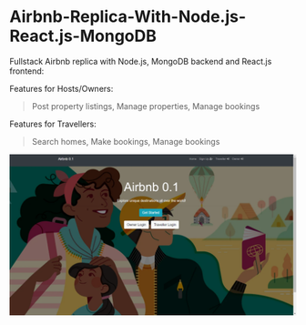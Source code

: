 # Airbnb-Replica-With-Node.js-React.js-MongoDB

Fullstack Airbnb replica with Node.js, MongoDB backend and React.js frontend:

Features for Hosts/Owners:
> Post property listings, 
> Manage properties,
> Manage bookings

Features for Travellers:
> Search homes,
> Make bookings,
> Manage bookings



![](https://github.com/barveP/Airbnb-Replica-With-Node.js-React.js-MongoDB/blob/master/landing-page-screenshot.png)
